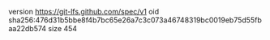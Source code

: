 version https://git-lfs.github.com/spec/v1
oid sha256:476d31b5bbe8f4b7bc65e26a7c3c073a46748319bc0019eb75d55fbaa22db574
size 454
